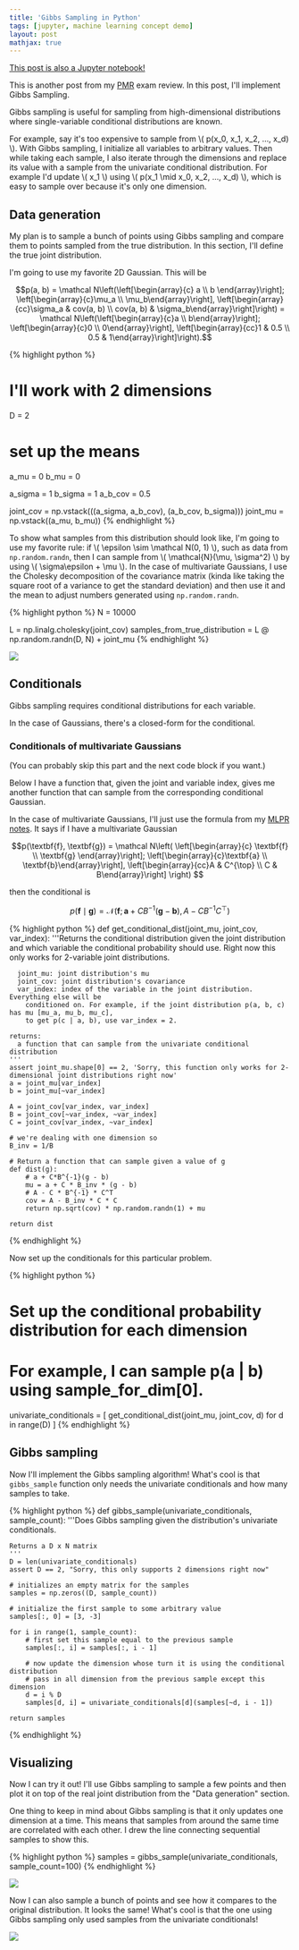 ```yaml
---
title: 'Gibbs Sampling in Python'
tags: [jupyter, machine learning concept demo]
layout: post
mathjax: true
---
```


[This post is also a Jupyter notebook!](https://github.com/jessstringham/notebooks/tree/master/2018-05-09-gibbs-sampling.ipynb)



This is another post from my [PMR](http://www.inf.ed.ac.uk/teaching/courses/pmr/17-18/) exam review. In this post, I'll implement Gibbs Sampling.

Gibbs sampling is useful for sampling from high-dimensional distributions where single-variable conditional distributions are known. 

For example, say it's too expensive to sample from \\( p(x_0, x_1, x_2, ..., x_d) \\). With Gibbs sampling, I initialize all variables to arbitrary values. Then while taking each sample, I also iterate through the dimensions and replace its value with a sample from the univariate conditional distribution. For example I'd update \\( x_1 \\) using \\( p(x_1 \mid x_0, x_2, ..., x_d) \\), which is easy to sample over because it's only one dimension.




## Data generation

My plan is to sample a bunch of points using Gibbs sampling and compare them to points sampled from the true distribution. In this section, I'll define the true joint distribution. 

I'm going to use my favorite 2D Gaussian. This will be 

$$p(a, b) = \mathcal N\left(\left[\begin{array}{c} a \\ b \end{array}\right]; \left[\begin{array}{c}\mu_a \\ \mu_b\end{array}\right], \left[\begin{array}{cc}\sigma_a & cov(a, b) \\ cov(a, b) & \sigma_b\end{array}\right]\right) = \mathcal N\left(\left[\begin{array}{c}a \\ b\end{array}\right]; \left[\begin{array}{c}0 \\ 0\end{array}\right], \left[\begin{array}{cc}1 & 0.5 \\ 0.5 & 1\end{array}\right]\right).$$



{% highlight python %}
# I'll work with 2 dimensions
D = 2

# set up the means
a_mu = 0
b_mu = 0

a_sigma = 1
b_sigma = 1
a_b_cov = 0.5

joint_cov = np.vstack(((a_sigma, a_b_cov), (a_b_cov, b_sigma)))
joint_mu = np.vstack((a_mu, b_mu))
{% endhighlight %}




To show what samples from this distribution should look like, I'm going to use my favorite rule: if \\( \epsilon \sim \mathcal N(0, 1) \\), such as data from `np.random.randn`, then I can sample from \\( \mathcal{N}(\mu, \sigma^2) \\) by using \\( \sigma\epsilon + \mu \\).
In the case of multivariate Gaussians, I use the Cholesky decomposition of the covariance matrix (kinda like taking the square root of a variance to get the standard deviation) and then use it and the mean to adjust numbers generated using `np.random.randn`.



{% highlight python %}
N = 10000

L = np.linalg.cholesky(joint_cov)
samples_from_true_distribution =  L @ np.random.randn(D, N) + joint_mu
{% endhighlight %}




![](/assets/2018-05-09-joint.png)


## Conditionals

Gibbs sampling requires conditional distributions for each variable. 

In the case of Gaussians, there's a closed-form for the conditional. 

### Conditionals of multivariate Gaussians

(You can probably skip this part and the next code block if you want.)

Below I have a function that, given the joint and variable index, gives me another function that can sample from the corresponding conditional Gaussian.

In the case of multivariate Gaussians, I'll just use the formula from my [MLPR notes](http://www.inf.ed.ac.uk/teaching/courses/mlpr/2017/notes/w7c_gaussian_processes.html). It says if I have a multivariate Gaussian

$$p(\textbf{f}, \textbf{g}) = 
\mathcal N\left(
\left[\begin{array}{c} \textbf{f} \\ \textbf{g} \end{array}\right];
\left[\begin{array}{c}\textbf{a} \\ \textbf{b}\end{array}\right], 
\left[\begin{array}{cc}A & C^{\top} \\ C & B\end{array}\right]
\right) $$

then the conditional is

$$p(\textbf{f} \mid \textbf{g}) = \mathcal N(\textbf{f}; \textbf{a} + CB^{-1}(\textbf{g} - \textbf{b}), A - CB^{-1}C^{\top})$$



{% highlight python %}
def get_conditional_dist(joint_mu, joint_cov, var_index):
    '''Returns the conditional distribution given the joint distribution and which variable
    the conditional probability should use.
    Right now this only works for 2-variable joint distributions.
    
      joint_mu: joint distribution's mu
      joint_cov: joint distribution's covariance
      var_index: index of the variable in the joint distribution. Everything else will be 
        conditioned on. For example, if the joint distribution p(a, b, c) has mu [mu_a, mu_b, mu_c],
        to get p(c | a, b), use var_index = 2.
      
    returns:
      a function that can sample from the univariate conditional distribution
    '''
    assert joint_mu.shape[0] == 2, 'Sorry, this function only works for 2-dimensional joint distributions right now'
    a = joint_mu[var_index]
    b = joint_mu[~var_index]
    
    A = joint_cov[var_index, var_index]
    B = joint_cov[~var_index, ~var_index]
    C = joint_cov[var_index, ~var_index]
    
    # we're dealing with one dimension so
    B_inv = 1/B
    
    # Return a function that can sample given a value of g
    def dist(g):
        # a + C*B^{-1}(g - b)
        mu = a + C * B_inv * (g - b)
        # A - C * B^{-1} * C^T
        cov = A - B_inv * C * C
        return np.sqrt(cov) * np.random.randn(1) + mu
    
    return dist
{% endhighlight %}




Now set up the conditionals for this particular problem.



{% highlight python %}
# Set up the conditional probability distribution for each dimension
# For example, I can sample p(a | b) using sample_for_dim[0].

univariate_conditionals = [
    get_conditional_dist(joint_mu, joint_cov, d)
    for d in range(D)
]
{% endhighlight %}




## Gibbs sampling

Now I'll implement the Gibbs sampling algorithm!
What's cool is that `gibbs_sample` function only needs the univariate conditionals and how many samples to take.



{% highlight python %}
def gibbs_sample(univariate_conditionals, sample_count):
    '''Does Gibbs sampling given the distribution's univariate conditionals.
    
    Returns a D x N matrix
    '''
    D = len(univariate_conditionals)
    assert D == 2, "Sorry, this only supports 2 dimensions right now"
    
    # initializes an empty matrix for the samples
    samples = np.zeros((D, sample_count))

    # initialize the first sample to some arbitrary value
    samples[:, 0] = [3, -3]
    
    for i in range(1, sample_count):
        # first set this sample equal to the previous sample
        samples[:, i] = samples[:, i - 1]
        
        # now update the dimension whose turn it is using the conditional distribution
        # pass in all dimension from the previous sample except this dimension
        d = i % D
        samples[d, i] = univariate_conditionals[d](samples[~d, i - 1])
                 
    return samples
{% endhighlight %}




## Visualizing

Now I can try it out! I'll use Gibbs sampling to sample a few points and then plot it on top of the real joint distribution from the "Data generation" section.

One thing to keep in mind about Gibbs sampling is that it only updates one dimension at a time. This means that samples from around the same time are correlated with each other. I drew the line connecting sequential samples to show this.



{% highlight python %}
samples = gibbs_sample(univariate_conditionals, sample_count=100)
{% endhighlight %}




![](/assets/2018-05-09-gibbs-100.png)


Now I can also sample a bunch of points and see how it compares to the original distribution. It looks the same! What's cool is that the one using Gibbs sampling only used samples from the univariate conditionals!

![](/assets/2018-05-09-gibbs-samples.png)
